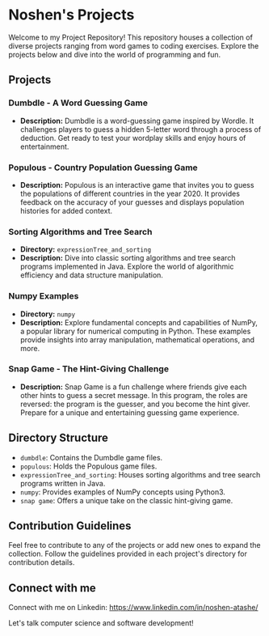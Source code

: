 # Noshen's Projects

Welcome to my Project Repository! This repository houses a collection of diverse projects ranging from word games to coding exercises. Explore the projects below and dive into the world of programming and fun.

## Projects

### Dumbdle - A Word Guessing Game
- **Description:** Dumbdle is a word-guessing game inspired by Wordle. It challenges players to guess a hidden 5-letter word through a process of deduction. Get ready to test your wordplay skills and enjoy hours of entertainment.

### Populous - Country Population Guessing Game
- **Description:** Populous is an interactive game that invites you to guess the populations of different countries in the year 2020. It provides feedback on the accuracy of your guesses and displays population histories for added context.

### Sorting Algorithms and Tree Search
- **Directory:** `expressionTree_and_sorting`
- **Description:** Dive into classic sorting algorithms and tree search programs implemented in Java. Explore the world of algorithmic efficiency and data structure manipulation.

### Numpy Examples
- **Directory:** `numpy`
- **Description:** Explore fundamental concepts and capabilities of NumPy, a popular library for numerical computing in Python. These examples provide insights into array manipulation, mathematical operations, and more.

### Snap Game - The Hint-Giving Challenge
- **Description:** Snap Game is a fun challenge where friends give each other hints to guess a secret message. In this program, the roles are reversed: the program is the guesser, and you become the hint giver. Prepare for a unique and entertaining guessing game experience.

## Directory Structure

- `dumbdle`: Contains the Dumbdle game files.
- `populous`: Holds the Populous game files.
- `expressionTree_and_sorting`: Houses sorting algorithms and tree search programs written in Java.
- `numpy`: Provides examples of NumPy concepts using Python3.
- `snap game`: Offers a unique take on the classic hint-giving game.

## Contribution Guidelines

Feel free to contribute to any of the projects or add new ones to expand the collection. Follow the guidelines provided in each project's directory for contribution details.

## Connect with me

Connect with me on Linkedin: https://www.linkedin.com/in/noshen-atashe/

Let's talk computer science and software development!
